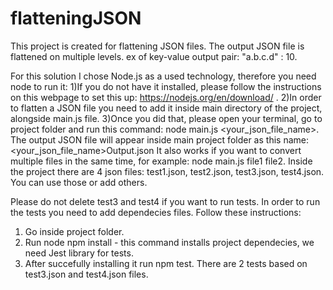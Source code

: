 # flatteningJSON
This project is created for flattening JSON files. The output JSON file is flattened on multiple levels. ex of key-value output pair: "a.b.c.d" : 10.

For this solution I chose Node.js as a used technology, therefore you need node to run it:
1)If you do not have it installed, please follow the instructions on this webpage to set this up: https://nodejs.org/en/download/ . 
2)In order to flatten a JSON file you need to add it inside main directory of the project, alongside main.js file.
3)Once you did that, please open your terminal, go to project folder and run this command: node main.js <your_json_file_name>. 
  The output JSON file will appear inside main project folder as this name: <your_json_file_name>Output.json
  It also works if you want to convert multiple files in the same time, for example: node main.js file1 file2. 
  Inside the project there are 4 json files: test1.json, test2.json, test3.json, test4.json. You can use those or add others.
  
Please do not delete test3 and test4 if you want to run tests. 
In order to run the tests you need to add dependecies files.
Follow these instructions: 
1) Go inside project folder.
2) Run node npm install - this command installs project dependecies, we need Jest library for tests.
3) After succefully installing it run npm test. There are 2 tests based on test3.json and test4.json files.
